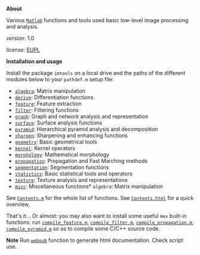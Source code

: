 **About**

Various [`Matlab`](https://nl.mathworks.com/) functions and tools used basic low-level image processing and analysis.

*version*:        1.0

*license*:      [EUPL](https://joinup.ec.europa.eu/sites/default/files/eupl1.1.-licence-en_0.pdf)

**Installation and usage**

Install the package `imtools` on a local drive and the paths of the different modules below to your `pathdef.m` setup file:
* [`algebra`](algebra/index.md):  Matrix manipulation		
* [`derive`](derive/index.md):  Differentiation functions
* [`feature`](feature/index.md):  Feature extraction
* [`filter`](filter/index.md):  Filtering functions
* [`graph`](graph/index.md):  Graph and network analysis and representation
* [`surface`](surface/index.md):  Surface analysis functions
* [`pyramid`](pyramid/index.md):  Hierarchical pyramid analysis and decomposition	
* [`sharpen`](sharpen/index.md):  Sharpening and enhancing functions
* [`geometry`](geometry/index.md):  Basic geometrical tools
* [`kernel`](kernel/index.md):  Kernel operators
* [`morphology`](morphology/index.md):  Mathematical morphology
* [`propagation`](propagation/index.md):  Propagation and Fast Marching methods	
* [`segmentation`](segmentation/index.md):  Segmentation functions
* [`statistics`](statistics/index.md):  Basic statistical tools and operators
* [`texture`](texture/index.md):  Texture analysis and representations
* [`misc`](misc/index.md):  Miscellaneous functions* `algebra`:  Matrix manipulation

See [`Contents.m`](Contents.m) for the whole list of functions. See [`Contents.html`](https://gjacopo.github.io/imtools/Contents.html) for a quick overview, 

That's it... Or almost: you may also want to install some useful `mex` built-in functions: run [`compile_feature.m`](feature/src/compile_feature.m),  [`compile_filter.m`](filter/src/compile_filter.m),  [`compile_propagation.m`](propagation/src/compile_propagation.m),  [`compile_pyramid.m`](pyramid/src/compile_pyramid.m) so as to compile some C/C++ source code. 

**Note** 
Run [`webpub`](https://gjacopo.github.io/imtools/misc/webpub.html) function to generate html documentation. Check script use.
